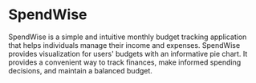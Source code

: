 # SpendWise
SpendWise is a simple and intuitive monthly budget tracking application that helps individuals manage their income and expenses. SpendWise provides visualization for users' budgets with an informative pie chart. It provides a convenient way to track finances, make informed spending decisions, and maintain a balanced budget.
